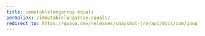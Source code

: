 ```yaml
---
title: immutablelongarray.equals
permalink: /immutablelongarray.equals/
redirect_to: https://guava.dev/releases/snapshot-jre/api/docs/com/google/common/primitives/ImmutableLongArray.html#equals-java.lang.Object-
---
```

